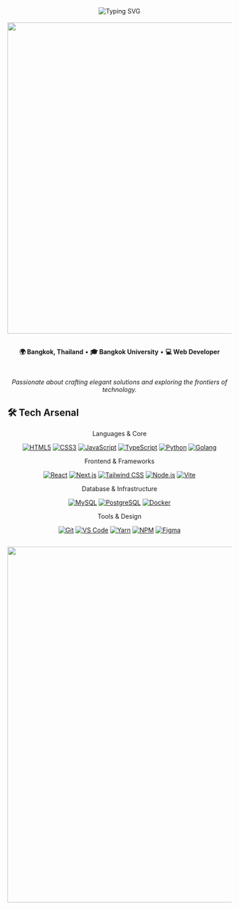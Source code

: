 <div align="center">
  <img src="https://readme-typing-svg.herokuapp.com?font=Fira+Code&size=32&duration=2800&pause=2000&color=6366F1&center=true&vCenter=true&width=940&lines=Hi+%F0%9F%91%8B+I'm+Peemmwit+Namjad;Full-Stack+Developer;Computer+Science+Student" alt="Typing SVG" />
</div>

<br>

<div align="center">
  <img src="https://user-images.githubusercontent.com/74038190/212284100-561aa473-3905-4a80-b561-0d28506553ee.gif" width="700">
</div>

<br>

<div align="center">
  
  **🌍 Bangkok, Thailand** • **🎓 Bangkok University** • **💻 Web Developer**
  
  <br>
  
  *Passionate about crafting elegant solutions and exploring the frontiers of technology.*

</div>

## 🛠️ **Tech Arsenal**

<div align="center">
Languages & Core
<br>
<p align="center">
  <a href="https://developer.mozilla.org/en-US/docs/Web/HTML"><img src="https://skillicons.dev/icons?i=html" alt="HTML5" /></a>
  <a href="https://developer.mozilla.org/en-US/docs/Web/CSS"><img src="https://skillicons.dev/icons?i=css" alt="CSS3" /></a>
  <a href="https://developer.mozilla.org/en-US/docs/Web/JavaScript"><img src="https://skillicons.dev/icons?i=js" alt="JavaScript" /></a>
  <a href="https://www.typescriptlang.org/"><img src="https://skillicons.dev/icons?i=ts" alt="TypeScript" /></a>
  <a href="https://www.python.org/"><img src="https://skillicons.dev/icons?i=python" alt="Python" /></a>
  <a href="https://go.dev/"><img src="https://skillicons.dev/icons?i=go" alt="Golang" /></a>
</p>
Frontend & Frameworks
<br>
<p align="center">
  <a href="https://reactjs.org/"><img src="https://skillicons.dev/icons?i=react" alt="React" /></a>
  <a href="https://nextjs.org/"><img src="https://skillicons.dev/icons?i=nextjs" alt="Next.js" /></a>
  <a href="https://tailwindcss.com/"><img src="https://skillicons.dev/icons?i=tailwind" alt="Tailwind CSS" /></a>
  <a href="https://nodejs.org/"><img src="https://skillicons.dev/icons?i=nodejs" alt="Node.js" /></a>
  <a href="https://vitejs.dev/"><img src="https://skillicons.dev/icons?i=vite" alt="Vite" /></a>
</p>
Database & Infrastructure
<br>
<p align="center">
  <a href="https://www.mysql.com/"><img src="https://skillicons.dev/icons?i=mysql" alt="MySQL" /></a>
  <a href="https://www.postgresql.org/"><img src="https://skillicons.dev/icons?i=postgres" alt="PostgreSQL" /></a>
  <a href="https://www.docker.com/"><img src="https://skillicons.dev/icons?i=docker" alt="Docker" /></a>
</p>
Tools & Design
<br>
<p align="center">
  <a href="https://git-scm.com/"><img src="https://skillicons.dev/icons?i=git" alt="Git" /></a>
  <a href="https://code.visualstudio.com/"><img src="https://skillicons.dev/icons?i=vscode" alt="VS Code" /></a>
  <a href="https://yarnpkg.com/"><img src="https://skillicons.dev/icons?i=yarn" alt="Yarn" /></a>
  <a href="https://www.npmjs.com/"><img src="https://skillicons.dev/icons?i=npm" alt="NPM" /></a>
  <a href="https://figma.com/"><img src="https://skillicons.dev/icons?i=figma" alt="Figma" /></a>
</p>
</div>

##
<div align="center">
  <img src="https://user-images.githubusercontent.com/74038190/212284158-e840e285-664b-44d7-b79b-e264b5e54825.gif" width="800">
</div>
